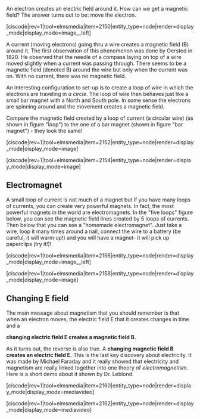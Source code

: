 An electron creates an electric field around it. How can we get a magnetic field? The answer turns out to be: move the electron.

[ciscode|rev=1|tool=elmsmedia|item=2150|entity_type=node|render=display_mode|display_mode=image__left]

A current (moving electrons) going thru a wire creates a magnetic field (B) around it. The first observation of this phenomenon was done by Oersted in 1820. He observed that the needle of a compass laying on top of a wire moved slightly when a current was passing through. There seems to be a magnetic field (denoted B) around the wire but only when the current was on. With no current, there was no magnetic field.

An interesting configuration to set-up is to create a loop of wire in which the electrons are traveling in _a circle_. The loop of wire then behaves just like a small bar magnet with a North and South pole. In some sense the electrons are spinning around and the movement creates a magnetic field.

Compare the magnetic field created by a loop of current (a circular wire) (as shown in figure "loop") to the one of a bar magnet (shown in figure "bar magnet") - they look the same!

[ciscode|rev=1|tool=elmsmedia|item=2152|entity_type=node|render=display_mode|display_mode=image]

[ciscode|rev=1|tool=elmsmedia|item=2154|entity_type=node|render=display_mode|display_mode=image]

## Electromagnet

A small loop of current is not much of a magnet but if you have many loops of currents, you can create very powerful magnets. In fact, the most powerful magnets in the world are electromagnets. In the "five loops" figure below, you can see the magnetic field lines created by 5 loops of currents. Then below that you can see a "homemade electromagnet". Just take a wire, loop it many times around a nail, connect the wire to a battery (be careful, it will warm up!) and you will have a magnet- it will pick up paperclips (try it!)!

[ciscode|rev=1|tool=elmsmedia|item=2156|entity_type=node|render=display_mode|display_mode=image__left]

[ciscode|rev=1|tool=elmsmedia|item=2158|entity_type=node|render=display_mode|display_mode=image]

## Changing E field
The main message about magnetism that you should remember is that when an electron moves, the electric field E that it creates changes in time and a

**changing electric field E creates a magnetic field B.**

As it turns out, the reverse is also true. A **changing magnetic field B creates an electric field E.** This is the last key discovery about electricity. It was made by Michael Faraday and it really showed that electricity and magnetism are really linked together into one theory of _electromagnetism_. Here is a short demo about it shown by Dr. Leblond.

[ciscode|rev=1|tool=elmsmedia|item=2160|entity_type=node|render=display_mode|display_mode=mediavideo]
 
[ciscode|rev=1|tool=elmsmedia|item=2162|entity_type=node|render=display_mode|display_mode=mediavideo]